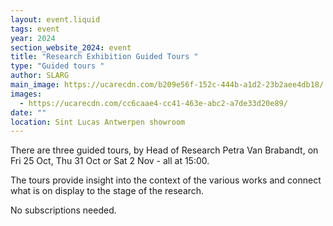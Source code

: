 ```yaml
---
layout: event.liquid
tags: event
year: 2024
section_website_2024: event
title: "Research Exhibition Guided Tours "
type: "Guided tours "
author: SLARG
main_image: https://ucarecdn.com/b209e56f-152c-444b-a1d2-23b2aee4db18/
images:
  - https://ucarecdn.com/cc6caae4-cc41-463e-abc2-a7de33d20e89/
date: ""
location: Sint Lucas Antwerpen showroom
---
```

There are three guided tours, by Head of Research Petra Van Brabandt, on Fri 25 Oct, Thu 31 Oct or Sat 2 Nov - all at 15:00.

The tours provide insight into the context of the various works and connect what is on display to the stage of the research. 

No subscriptions needed.
